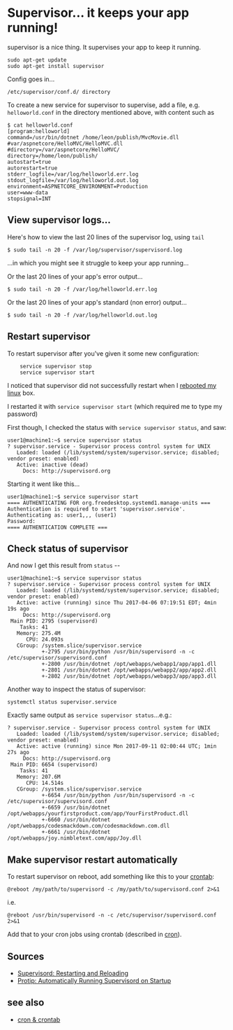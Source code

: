 # Supervisor... it keeps your app running!

supervisor is a nice thing. It supervises your app to keep it running.

    sudo apt-get update
    sudo apt-get install supervisor

Config goes in...

    /etc/supervisor/conf.d/ directory

To create a new service for supervisor to supervise, add a file, e.g. `helloworld.conf` in the directory mentioned above, with content such as

    $ cat helloworld.conf
    [program:helloworld]
    command=/usr/bin/dotnet /home/leon/publish/MvcMovie.dll
    #var/aspnetcore/HelloMVC/HelloMVC.dll
    #directory=/var/aspnetcore/HelloMVC/
    directory=/home/leon/publish/
    autostart=true
    autorestart=true
    stderr_logfile=/var/log/helloworld.err.log
    stdout_logfile=/var/log/helloworld.out.log
    environment=ASPNETCORE_ENVIRONMENT=Production
    user=www-data
    stopsignal=INT


## View supervisor logs...
	
Here's how to view the last 20 lines of the supervisor log, using `tail`

    $ sudo tail -n 20 -f /var/log/supervisor/supervisord.log

...in which you might see it struggle to keep your app running...

Or the last 20 lines of your app's error output...

    $ sudo tail -n 20 -f /var/log/helloworld.err.log

Or the last 20 lines of your app's standard (non error) output...

    $ sudo tail -n 20 -f /var/log/helloworld.out.log

## Restart supervisor 
	
To restart supervisor after you've given it some new configuration:

        service supervisor stop
        service supervisor start

I noticed that supervisor did not successfully restart when I [rebooted my linux](reboot.md) box.

I restarted it with `service supervisor start` (which required me to type my password)

First though, I checked the status with `service supervisor status`, and saw:

    user1@machine1:~$ service supervisor status
    ? supervisor.service - Supervisor process control system for UNIX
       Loaded: loaded (/lib/systemd/system/supervisor.service; disabled; vendor preset: enabled)
       Active: inactive (dead)
         Docs: http://supervisord.org
         
Starting it went like this...
         
    user1@machine1:~$ service supervisor start
    ==== AUTHENTICATING FOR org.freedesktop.systemd1.manage-units ===
    Authentication is required to start 'supervisor.service'.
    Authenticating as: user1,,, (user1)
    Password:
    ==== AUTHENTICATION COMPLETE ===

## Check status of supervisor	
	
And now I get this result from `status` --

    user1@machine1:~$ service supervisor status
    ? supervisor.service - Supervisor process control system for UNIX
       Loaded: loaded (/lib/systemd/system/supervisor.service; disabled; vendor preset: enabled)
       Active: active (running) since Thu 2017-04-06 07:19:51 EDT; 4min 19s ago
         Docs: http://supervisord.org
     Main PID: 2795 (supervisord)
        Tasks: 41
       Memory: 275.4M
          CPU: 24.093s
       CGroup: /system.slice/supervisor.service
               +-2795 /usr/bin/python /usr/bin/supervisord -n -c /etc/supervisor/supervisord.conf
               +-2800 /usr/bin/dotnet /opt/webapps/webapp1/app/app1.dll
               +-2801 /usr/bin/dotnet /opt/webapps/webapp2/app/app2.dll
               +-2802 /usr/bin/dotnet /opt/webapps/webapp3/app/app3.dll

Another way to inspect the status of supervisor:

	systemctl status supervisor.service

Exactly same output as `service supervisor status`...e.g.:

	? supervisor.service - Supervisor process control system for UNIX
	   Loaded: loaded (/lib/systemd/system/supervisor.service; disabled; vendor preset: enabled)
	   Active: active (running) since Mon 2017-09-11 02:00:44 UTC; 1min 27s ago
		 Docs: http://supervisord.org
	 Main PID: 6654 (supervisord)
		Tasks: 41
	   Memory: 207.6M
		  CPU: 14.514s
	   CGroup: /system.slice/supervisor.service
			   +-6654 /usr/bin/python /usr/bin/supervisord -n -c /etc/supervisor/supervisord.conf
			   +-6659 /usr/bin/dotnet /opt/webapps/yourfirstproduct.com/app/YourFirstProduct.dll
			   +-6660 /usr/bin/dotnet /opt/webapps/codesmackdown.com/codesmackdown.com.dll
			   +-6661 /usr/bin/dotnet /opt/webapps/joy.nimbletext.com/app/Joy.dll
			   
## Make supervisor restart automatically
			   
To restart supervisor on reboot, add something like this to your [crontab](cron.md): 


    @reboot	/my/path/to/supervisord -c /my/path/to/supervisord.conf 2>&1
i.e.

    @reboot /usr/bin/supervisord -n -c /etc/supervisor/supervisord.conf 2>&1
    

Add that to your cron jobs using crontab (described in [cron](cron.md)).


## Sources

 * [Supervisord: Restarting and Reloading](http://www.onurguzel.com/supervisord-restarting-and-reloading/)
 * [Protip: Automatically Running Supervisord on Startup](https://lincolnloop.com/blog/automatically-running-supervisord-startup/)

## see also

 * [cron & crontab](cron.md)